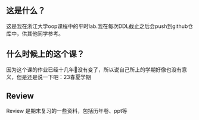 ## 这是什么？
这是我在浙江大学oop课程中的平时lab.我在每次DDL截止之后会push到github仓库中，供其他同学参考。

## 什么时候上的这个课？
因为这个课的作业已经十几年🤡没有变了，所以说自己所上的学期好像也没有意义，但是还是说一下吧：23春夏学期

## Review
Review 是期末复习的一些资料，包括历年卷、ppt等

